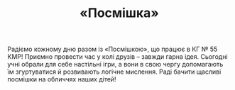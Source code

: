 ﻿---
title: «Посмішка»
---

Радіємо кожному дню разом із «Посмішкою», що працює в КГ № 55 КМР! Приємно провести час у колі друзів – завжди гарна ідея. Сьогодні учні обрали для себе настільні ігри, а вони в свою чергу допомагають їм згуртуватися й розвивають логічне мислення. Раді бачити щасливі посмішки на обличчях наших дітей!

<slideshow />
